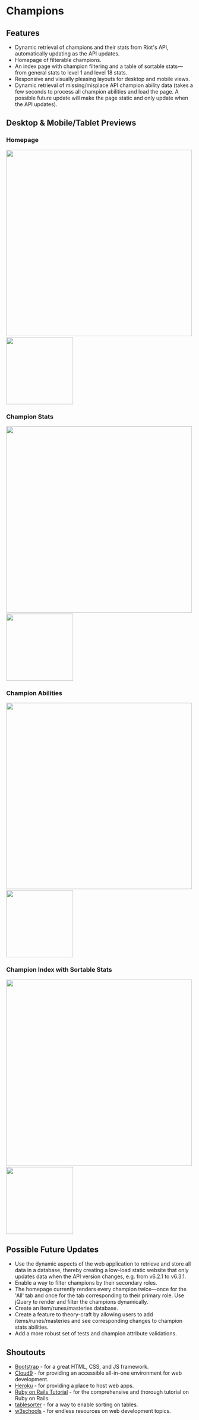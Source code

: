 Champions
=======

Features
-------
* Dynamic retrieval of champions and their stats from Riot's API, automatically updating as the API updates.
* Homepage of filterable champions.
* An index page with champion filtering and a table of sortable stats&mdash;from general stats to level 1 and level 18 stats.
* Responsive and visually pleasing layouts for desktop and mobile views.
* Dynamic retrieval of missing/misplace API champion ability data (takes a few seconds to process all champion abilities and load the page. A possible future update will make the page static and only update when the API updates).

Desktop & Mobile/Tablet Previews
-------
### Homepage
<img src="http://i.imgur.com/Q3O4SzT.png" width="500">&nbsp;<img src="http://i.imgur.com/Q4ZzyuS.png" width="180">
### Champion Stats
<img src="http://i.imgur.com/aflJHv9.png" width="500">&nbsp;<img src="http://i.imgur.com/Bpakv0e.png" width="180">
### Champion Abilities
<img src="http://i.imgur.com/gIRZvX1.png" width="500">&nbsp;<img src="http://i.imgur.com/UQtBVZ8.png" width="180">
### Champion Index with Sortable Stats
<img src="http://i.imgur.com/i76oDoL.png" width="500">&nbsp;<img src="http://i.imgur.com/TpZ4v5i.png" width="180">

Possible Future Updates
-------
* Use the dynamic aspects of the web application to retrieve and store all data in a database, thereby creating a low-load static website that only updates data when the API version changes, e.g. from v6.2.1 to v6.3.1. 
* Enable a way to filter champions by their secondary roles.
* The homepage currently renders every champion twice&mdash;once for the 'All' tab and once for the tab corresponding to their primary role. Use jQuery to render and filter the champions dynamically.
* Create an item/runes/masteries database.
* Create a feature to theory-craft by allowing users to add items/runes/masteries and see corresponding changes to champion stats abilities.
* Add a more robust set of tests and champion attribute validations.

Shoutouts
-------
* [Bootstrap](http://getbootstrap.com/) - for a great HTML, CSS, and JS framework.
* [Cloud9](https://c9.io/) - for providing an accessible all-in-one environment for web development. 
* [Heroku](https://www.heroku.com/) - for providing a place to host web apps.
* [Ruby on Rails Tutorial](https://www.railstutorial.org/) - for the comprehensive and thorough tutorial on Ruby on Rails.
* [tablesorter](http://tablesorter.com/docs/) - for a way to enable sorting on tables.
* [w3schools](http://www.w3schools.com/) - for endless resources on web development topics.
